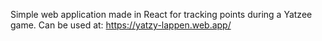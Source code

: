 Simple web application made in React for tracking points during a Yatzee game. Can be used at: https://yatzy-lappen.web.app/
